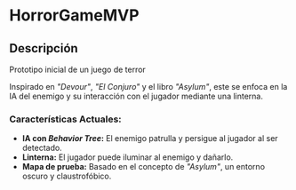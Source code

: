 # HorrorGameMVP

## Descripción

Prototipo inicial de un juego de terror 

Inspirado en *"Devour"*, *"El Conjuro"* y el libro *"Asylum"*, este se enfoca en la IA del enemigo y su interacción con el jugador mediante una linterna.

### Características Actuales:
- **IA con *Behavior Tree*:** El enemigo patrulla y persigue al jugador al ser detectado.
- **Linterna:** El jugador puede iluminar al enemigo y dañarlo.
- **Mapa de prueba:** Basado en el concepto de *"Asylum"*, un entorno oscuro y claustrofóbico.

